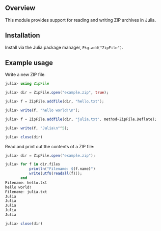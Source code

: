 ## Overview 

This module provides support for reading and writing ZIP archives in Julia.

## Installation

Install via the Julia package manager, `Pkg.add("ZipFile")`.

## Example usage

Write a new ZIP file:

```julia
julia> using ZipFile

julia> dir = ZipFile.open("example.zip", true);

julia> f = ZipFile.addfile(dir, "hello.txt");

julia> write(f, "hello world!\n");

julia> f = ZipFile.addfile(dir, "julia.txt", method=ZipFile.Deflate);

julia> write(f, "Julia\n"^5);

julia> close(dir)
```

Read and print out the contents of a ZIP file:

```julia
julia> dir = ZipFile.open("example.zip");

julia> for f in dir.files
           println("Filename: $(f.name)")
           write(utf8(readall(f)));
       end
Filename: hello.txt
hello world!
Filename: julia.txt
Julia
Julia
Julia
Julia
Julia

julia> close(dir)
```
